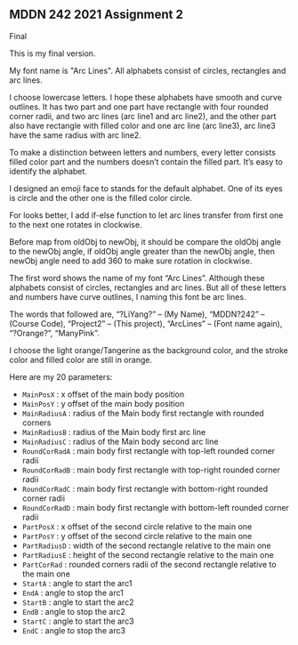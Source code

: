 ## MDDN 242 2021 Assignment 2

Final

This is my final version.

My font name is "Arc Lines". All alphabets consist of circles, rectangles and arc lines.

I choose lowercase letters. I hope these alphabets have smooth and curve outlines. It has two part and one part have rectangle with four rounded corner radii, and two arc lines (arc line1 and arc line2), and the other part also have rectangle with filled color and one arc line (arc line3), arc line3 have the same radius with arc line2.

To make a distinction between letters and numbers, every letter consists filled color part and the numbers doesn’t contain the filled part. It’s easy to identify the alphabet.

I designed an emoji face to stands for the default alphabet. One of its eyes is circle and the other one is the filled color circle.

For looks better, I add if-else function to let arc lines transfer from first one to the next one rotates in clockwise.

Before map from oldObj to newObj, it should be compare the oldObj angle to the newObj angle, if oldObj angle greater than the newObj angle, then newObj angle need to add 360 to make sure rotation in clockwise.

The first word shows the name of my font “Arc Lines”.
Although these alphabets consist of circles, rectangles and arc lines. But all of these letters and numbers have curve outlines, I naming this font be arc lines.

The words that followed are,
“?LiYang?” – (My Name),
“MDDN?242” – (Course Code),
“Project2” – (This project),
“ArcLines” – (Font name again),
“?Orange?”,
“ManyPink”.

I choose the light orange/Tangerine as the background color, and the stroke color and filled color are still in orange.


Here are my 20 parameters:

  * `MainPosX` : x offset of the main body position
  * `MainPosY` : y offset of the main body position
  * `MainRadiusA` : radius of the Main body first rectangle with rounded corners
  * `MainRadiusB` : radius of the Main body first arc line 
  * `MainRadiusC` : radius of the Main body second arc line 
  * `RoundCorRadA` : main body first rectangle with top-left rounded corner radii
  * `RoundCorRadB` : main body first rectangle with top-right rounded corner radii
  * `RoundCorRadC` : main body first rectangle with bottom-right rounded corner radii
  * `RoundCorRadD` : main body first rectangle with bottom-left rounded corner radii
  * `PartPosX` : x offset of the second circle relative to the main one
  * `PartPosY` : y offset of the second circle relative to the main one
  * `PartRadiusD` : width of the second rectangle relative to the main one
  * `PartRadiusE` : height of the second rectangle relative to the main one
  * `PartCorRad` : rounded corners radii of the second rectangle relative to the main one
  * `StartA` : angle to start the arc1
  * `EndA` : angle to stop the arc1
  * `StartB` : angle to start the arc2
  * `EndB` : angle to stop the arc2
  * `StartC` : angle to start the arc3
  * `EndC` : angle to stop the arc3
